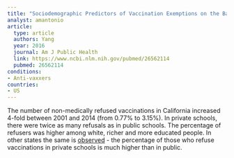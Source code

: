 ```yaml
---
title: "Sociodemographic Predictors of Vaccination Exemptions on the Basis of Personal Belief in California"
analyst: amantonio
article:
  type: article
  authors: Yang
  year: 2016
  journal: Am J Public Health
  link: https://www.ncbi.nlm.nih.gov/pubmed/26562114
  pubmed: 26562114
conditions:
- Anti-vaxxers
countries:
- US
---
```


The number of non-medically refused vaccinations in California increased 4-fold between 2001 and 2014 (from 0.77% to 3.15%).
In private schools, there were twice as many refusals as in public schools. The percentage of refusers was higher among white, richer and more educated people.
In other states the same is [observed](https://www.ncbi.nlm.nih.gov/pubmed/24795202) - the percentage of those who refuse vaccinations in private schools is much higher than in public.

